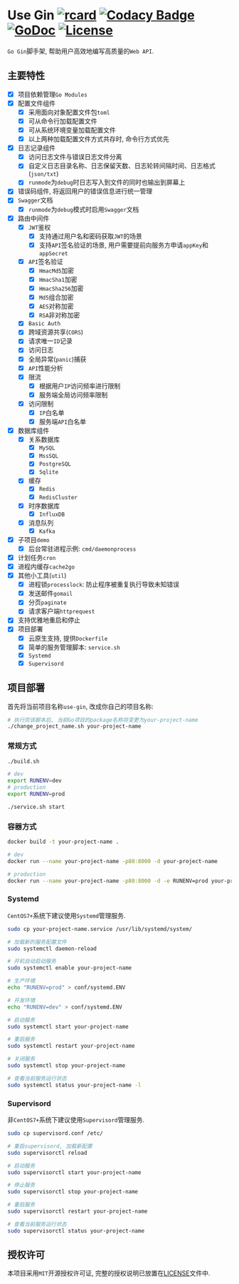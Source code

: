 # Use Gin [![rcard](https://goreportcard.com/badge/github.com/windvalley/use-gin)](https://goreportcard.com/report/github.com/windvalley/use-gin) [![Codacy Badge](https://app.codacy.com/project/badge/Grade/38d3eff769c14fecb01e91160e143727)](https://www.codacy.com/manual/windvalley/use-gin?utm_source=github.com&amp;utm_medium=referral&amp;utm_content=windvalley/use-gin&amp;utm_campaign=Badge_Grade) [![GoDoc](http://img.shields.io/badge/go-documentation-blue.svg?style=flat-square)](https://godoc.org/github.com/windvalley/use-gin) [![License](http://img.shields.io/badge/license-mit-blue.svg?style=flat-square)](LICENSE)

`Go Gin`脚手架, 帮助用户高效地编写高质量的`Web API`.

## 主要特性

- [x] 项目依赖管理`Go Modules`
- [x] 配置文件组件
  - [x] 采用面向对象配置文件包`toml`
  - [x] 可从命令行加载配置文件
  - [x] 可从系统环境变量加载配置文件
  - [x] 以上两种加载配置文件方式共存时, 命令行方式优先
- [x] 日志记录组件
  - [x] 访问日志文件与错误日志文件分离
  - [x] 自定义日志目录名称、日志保留天数、日志轮转间隔时间、日志格式(`json/txt`)
  - [x] `runmode`为`debug`时日志写入到文件的同时也输出到屏幕上
- [x] 错误码组件, 将返回用户的错误信息进行统一管理
- [x] `Swagger`文档
  - [x] `runmode`为`debug`模式时启用`Swagger`文档
- [x] 路由中间件
  - [x] `JWT`鉴权
    - [x] 支持通过用户名和密码获取`JWT`的场景
    - [x] 支持`API`签名验证的场景, 用户需要提前向服务方申请`appKey`和`appSecret`
  - [x] `API`签名验证
    - [x] `HmacMd5`加密
    - [x] `HmacSha1`加密
    - [x] `HmacSha256`加密
    - [x] `Md5`组合加密
    - [x] `AES`对称加密
    - [x] `RSA`非对称加密
  - [x] `Basic Auth`
  - [x] 跨域资源共享(`CORS`)
  - [x] 请求唯一`ID`记录
  - [x] 访问日志
  - [x] 全局异常(`panic`)捕获
  - [x] `API`性能分析
  - [x] 限流
    - [x] 根据用户`IP`访问频率进行限制
    - [x] 服务端全局访问频率限制
  - [x] 访问限制
    - [x] `IP`白名单
    - [x] 服务端`API`白名单
- [x] 数据库组件
  - [x] 关系数据库
    - [x] `MySQL`
    - [x] `MssSQL`
    - [x] `PostgreSQL`
    - [x] `Sqlite`
  - [x] 缓存
    - [x] `Redis`
    - [x] `RedisCluster`
  - [x] 时序数据库
    - [x] `InfluxDB`
  - [x] 消息队列
    - [x] `Kafka`
- [x] 子项目`demo`
  - [x] 后台常驻进程示例: `cmd/daemonprocess`
- [x] 计划任务`cron`
- [x] 进程内缓存`cache2go`
- [x] 其他小工具(`util`)
  - [x] 进程锁`processlock`: 防止程序被重复执行导致未知错误
  - [x] 发送邮件`gomail`
  - [x] 分页`paginate`
  - [x] 请求客户端`httprequest`
- [x] 支持优雅地重启和停止
- [x] 项目部署
  - [x] 云原生支持, 提供`Dockerfile`
  - [x] 简单的服务管理脚本: `service.sh`
  - [x] `Systemd`
  - [x] `Supervisord`

## 项目部署

首先将当前项目名称`use-gin`, 改成你自己的项目名称:

```bash
# 执行完该脚本后, 当前Go项目的package名称将变更为your-project-name
./change_project_name.sh your-project-name
```

### 常规方式

```bash
./build.sh

# dev
export RUNENV=dev
# production
export RUNENV=prod

./service.sh start
```

### 容器方式

```bash
docker build -t your-project-name .

# dev
docker run --name your-project-name -p80:8000 -d your-project-name

# production
docker run --name your-project-name -p80:8000 -d -e RUNENV=prod your-project-name
```

### Systemd

`CentOS7+`系统下建议使用`Systemd`管理服务.

```bash
sudo cp your-project-name.service /usr/lib/systemd/system/

# 加载新的服务配置文件
sudo systemctl daemon-reload

# 开机自动启动服务
sudo systemctl enable your-project-name

# 生产环境
echo "RUNENV=prod" > conf/systemd.ENV

# 开发环境
echo "RUNENV=dev" > conf/systemd.ENV

# 启动服务
sudo systemctl start your-project-name

# 重启服务
sudo systemctl restart your-project-name

# 关闭服务
sudo systemctl stop your-project-name

# 查看当前服务运行状态
sudo systemctl status your-project-name -l
```

### Supervisord

非`CentOS7+`系统下建议使用`Supervisord`管理服务.

```bash
sudo cp supervisord.conf /etc/

# 重启supervisord, 加载新配置
sudo supervisorctl reload

# 启动服务
sudo supervisorctl start your-project-name

# 停止服务
sudo supervisorctl stop your-project-name

# 重启服务
sudo supervisorctl restart your-project-name

# 查看当前服务运行状态
sudo supervisorctl status your-project-name
```

## 授权许可

本项目采用`MIT`开源授权许可证, 完整的授权说明已放置在[LICENSE](LICENSE)文件中.
